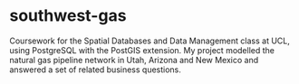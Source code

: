 # southwest-gas
Coursework for the Spatial Databases and Data Management class at UCL, using PostgreSQL with the PostGIS extension. My project modelled the natural gas pipeline network in Utah, Arizona and New Mexico and answered a set of related business questions.
